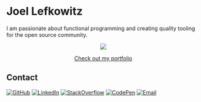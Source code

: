 # Joel Lefkowitz

I am passionate about functional programming and creating quality tooling for the open source community.

<div align="center">
  <a href="https://joellefkowitz.co.uk">
    <img src="https://joellefkowitz.co.uk/favicons/open-graph-512x256.png">
  </a>
</div>

<div align="center">
  <a href="https://joellefkowitz.co.uk">
    <p align="center">Check out my portfolio</p>
  </a>
</div>

## Contact

[![GitHub](https://img.shields.io/badge/GitHub-000000?logo=github&logoColor=white)](https://github.com/JoelLefkowitz)
[![LinkedIn](https://img.shields.io/badge/LinkedIn-000000?logo=linkedin&logoColor=white)](https://linkedin.com/in/joel-lefkowitz)
[![StackOverflow](https://img.shields.io/badge/StackOverflow-000000?logo=stackoverflow&logoColor=white)](https://stackoverflow.com/users/16726440/joel-lefkowitz)
[![CodePen](https://img.shields.io/badge/CodePen-000000?logo=codepen&logoColor=white)](https://codepen.io/joellefkowitz)
[![Email](https://img.shields.io/badge/Email-000000?logo=maildotru&logoColor=white)](mailto:joellefkowitz@hotmail.com)
